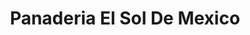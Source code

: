 ---
title: "Panaderia El Sol De Mexico"
url: /milwaukee/panaderia-el-sol-de-mexico/
shop: Bäckerei
---